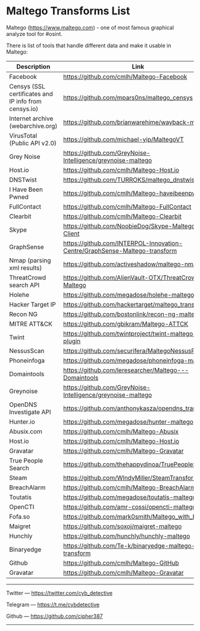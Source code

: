 <h1>Maltego Transforms List</h1>


Maltego (https://www.maltego.com) - one of most famous graphical analyze tool for #osint.

There is list of tools that handle different data and make it usable in Maltego:


|   Description    |          Link           |
|------------------|-------------------------|
|Facebook |https://github.com/cmlh/Maltego-Facebook |
|Censys (SSL certificates and IP info from censys.io) | https://github.com/mpars0ns/maltego_censys |
|Internet archive (webarchive.org) | https://github.com/brianwarehime/wayback-maltego |
|VirusTotal (Public API v2.0) | https://github.com/michael-yip/MaltegoVT |
|Grey Noise | https://github.com/GreyNoise-Intelligence/greynoise-maltego  |
|Host.io | https://github.com/cmlh/Maltego-Host.io  |
|DNSTwist | https://github.com/TURROKS/maltego_dnstwist  |
|I Have Been Pwned | https://github.com/cmlh/Maltego-haveibeenpwned |
|FullContact | https://github.com/cmlh/Maltego-FullContact |
|Clearbit | https://github.com/cmlh/Maltego-Clearbit |
|Skype | https://github.com/NoobieDog/Skype-Maltego-Client |
|GraphSense |https://github.com/INTERPOL-Innovation-Centre/GraphSense-Maltego-transform  |
|Nmap (parsing xml results) | https://github.com/activeshadow/maltego-nmap |
|ThreatCrowd search API | https://github.com/AlienVault-OTX/ThreatCrowd-Maltego |
|Holehe | https://github.com/megadose/holehe-maltego |
|Hacker Target IP | https://github.com/hackertarget/maltego_transforms |
|Recon NG | https://github.com/bostonlink/recon-ng-maltego |
|MITRE ATT&CK | https://github.com/gbikram/Maltego-ATTCK |
|Twint | https://github.com/twintproject/twint-maltego-plugin |
|NessusScan | https://github.com/securifera/MaltegoNessusParser |
|Phoneinfoga | https://github.com/megadose/phoneinfoga-maltego |
|Domaintools | https://github.com/leresearcher/Maltego---Domaintools |
|Greynoise | https://github.com/GreyNoise-Intelligence/greynoise-maltego |
|OpenDNS Investigate API | https://github.com/anthonykasza/opendns_transform |
|Hunter.io | https://github.com/megadose/hunter-maltego |
|Abusix.com | https://github.com/cmlh/Maltego-Abusix |
|Host.io | https://github.com/cmlh/Maltego-Host.io |
|Gravatar | https://github.com/cmlh/Maltego-Gravatar |
|True People Search | https://github.com/thehappydinoa/TruePeopleSearch |
|Steam | https://github.com/WlndyMiller/SteamTransforms |
|BreachAlarm | https://github.com/cmlh/Maltego-BreachAlarm |
|Toutatis | https://github.com/megadose/toutatis-maltego |
|OpenCTI | https://github.com/amr-cossi/opencti-maltego |
|Fofa.so | https://github.com/mark0smith/Maltego_with_Fofa |
|Maigret | https://github.com/soxoj/maigret-maltego |
|Hunchly | https://github.com/hunchly/hunchly-maltego |
|Binaryedge | https://github.com/Te-k/binaryedge-maltego-local-transform |
|Github | https://github.com/cmlh/Maltego-GitHub | 
|Gravatar | https://github.com/cmlh/Maltego-Gravatar | 



<hr>

Twitter — https://twitter.com/cyb_detective

Telegram — https://t.me/cybdetective

Github — https://github.com/cipher387

<hr>

